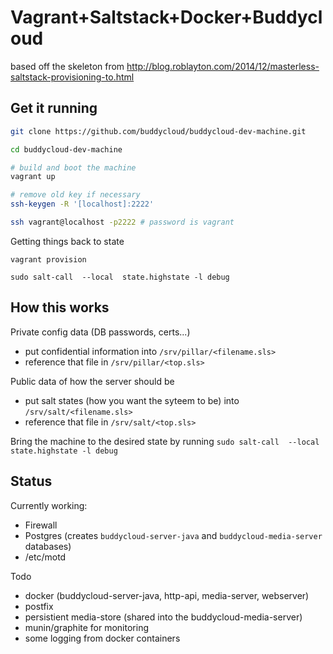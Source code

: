Vagrant+Saltstack+Docker+Buddycloud
===================================

based off the skeleton from http://blog.roblayton.com/2014/12/masterless-saltstack-provisioning-to.html

Get it running
--------------

```bash
git clone https://github.com/buddycloud/buddycloud-dev-machine.git

cd buddycloud-dev-machine

# build and boot the machine
vagrant up

# remove old key if necessary
ssh-keygen -R '[localhost]:2222'

ssh vagrant@localhost -p2222 # password is vagrant
```

Getting things back to state
```
vagrant provision

sudo salt-call  --local  state.highstate -l debug
```

How this works
---------------
Private config data (DB passwords, certs...) 
- put confidential information into `/srv/pillar/<filename.sls>`
- reference that file in `/srv/pillar/<top.sls>`

Public data of how the server should be
- put salt states (how you want the syteem to be) into `/srv/salt/<filename.sls>`
- reference that file in `/srv/salt/<top.sls>`

Bring the machine to the desired state by running `sudo salt-call  --local  state.highstate -l debug`

Status
------

Currently working:
- Firewall
- Postgres (creates `buddycloud-server-java` and `buddycloud-media-server` databases)
- /etc/motd

Todo
- docker (buddycloud-server-java, http-api, media-server, webserver)
- postfix
- persistient media-store (shared into the buddycloud-media-server)
- munin/graphite for monitoring
- some logging from docker containers


